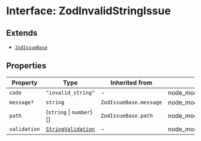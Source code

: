 # Interface: ZodInvalidStringIssue

## Extends

- [`ZodIssueBase`](../type-aliases/ZodIssueBase.md)

## Properties

| Property | Type | Inherited from | Defined in |
| ------ | ------ | ------ | ------ |
| `code` | `"invalid_string"` | - | node\_modules/.pnpm/zod@3.23.8/node\_modules/zod/lib/ZodError.d.ts:82 |
| `message?` | `string` | `ZodIssueBase.message` | node\_modules/.pnpm/zod@3.23.8/node\_modules/zod/lib/ZodError.d.ts:33 |
| `path` | (`string` \| `number`)[] | `ZodIssueBase.path` | node\_modules/.pnpm/zod@3.23.8/node\_modules/zod/lib/ZodError.d.ts:32 |
| `validation` | [`StringValidation`](../type-aliases/StringValidation.md) | - | node\_modules/.pnpm/zod@3.23.8/node\_modules/zod/lib/ZodError.d.ts:83 |
